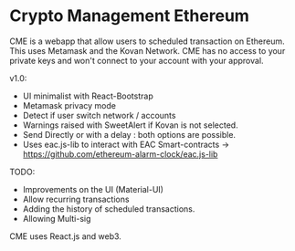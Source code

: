 # Crypto Management Ethereum

CME is a webapp that allow users to scheduled transaction on Ethereum.
This uses Metamask and the Kovan Network.
CME has no access to your private keys and won't connect to your account with your approval.

v1.0:
- UI minimalist with React-Bootstrap
- Metamask privacy mode 
- Detect if user switch network / accounts
- Warnings raised with SweetAlert if Kovan is not selected.
- Send Directly or with a delay : both options are possible.
- Uses eac.js-lib to interact with EAC Smart-contracts -> https://github.com/ethereum-alarm-clock/eac.js-lib

TODO:
- Improvements on the UI (Material-UI)
- Allow recurring transactions
- Adding the history of scheduled transactions.
- Allowing Multi-sig


CME uses React.js and web3.
